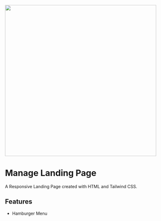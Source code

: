 <img src="https://manage-landing-pagev2.netlify.app/img/Manage-landing-page-preview.png" width="500">
<h1>Manage Landing Page</h1>
<p>A Responsive Landing Page created with HTML and Tailwind CSS.</p>
<h2>Features</h2>
<ul>
<li><p>Hamburger Menu</p></li>
</ul>

